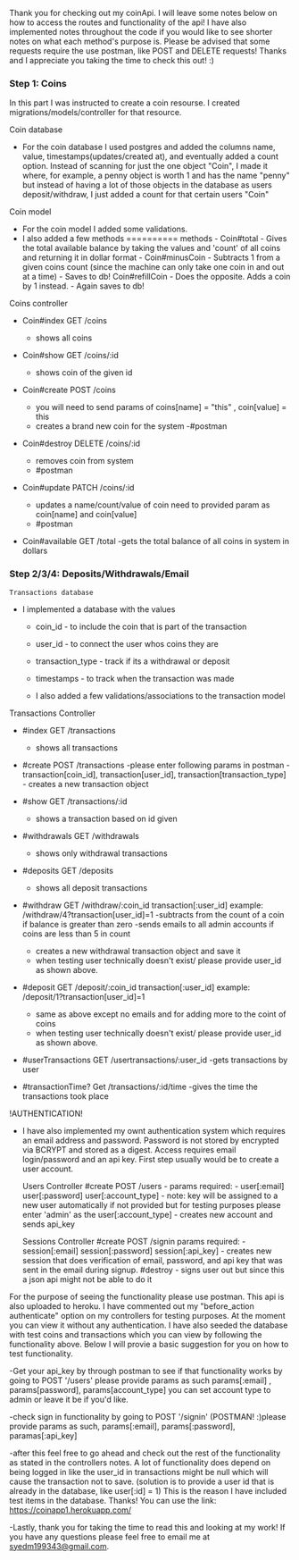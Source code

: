 
Thank you for checking out my coinApi.  I will leave some notes below on how to access the routes and functionality of the api!  I have also implemented notes throughout the code if you would like to see shorter notes on what each method's purpose is.  Please be advised that some requests require the use postman, like POST and DELETE requests!  Thanks and I appreciate you taking the time to check this out! :)

### Step 1: Coins

In this part I was instructed to create a coin resourse.  I created migrations/models/controller for that resource.  

Coin database 

- For the coin database I used postgres and added the columns name, value, timestamps(updates/created at), and eventually added a count option.  Instead of scanning for just the one object "Coin", I made it where, for example,
     a penny object is worth 1 and has the name "penny" 
     but instead of having a lot of those objects in the database as users deposit/withdraw, I just added a count for that certain users "Coin"
 
Coin model

- For the coin model I added some validations.
- I also added a few methods
==========
    methods
        - Coin#total
            - Gives the total available balance by taking the values and 'count' of all coins and returning it in dollar format
        - Coin#minusCoin
            - Subtracts 1 from a given coins count (since the machine can only take one coin in and out at a time)
            - Saves to db!
        Coin#refillCoin
            - Does the opposite.  Adds a coin by 1 instead.
            - Again saves to db!

Coins controller

- Coin#index  GET /coins
    - shows all coins

- Coin#show  GET /coins/:id
    - shows coin of the given id

- Coin#create  POST /coins 
    - you will need to send params of coins[name] = "this" , coin[value] = this
    - creates a brand new coin for the system
     -#postman

- Coin#destroy DELETE /coins/:id
    - removes coin from system 
    - #postman

- Coin#update PATCH /coins/:id
    - updates a name/count/value of coin need to provided param as coin[name] and coin[value]
    - #postman

- Coin#available GET /total
    -gets the total balance of all coins in system in dollars




### Step 2/3/4: Deposits/Withdrawals/Email

    Transactions database

- I implemented a database with the values 
    - coin_id - to include the coin that is part of the transaction
    - user_id - to connect the user whos coins they are
    - transaction_type - track if its a withdrawal or deposit
    - timestamps - to track when the transaction was made 

    - I also added a few validations/associations to the transaction model
    
 Transactions Controller 

- #index  GET /transactions
    - shows all transactions

- #create POST /transactions
     -please enter following params in postman 
        - transaction[coin_id], transaction[user_id], transaction[transaction_type]
        - creates a new transaction object 

- #show GET /transactions/:id
     - shows a transaction based on id given

- #withdrawals GET /withdrawals
    - shows only withdrawal transactions

- #deposits GET /deposits
    - shows all deposit transactions

- #withdraw GET /withdraw/:coin_id    transaction[:user_id] example: /withdraw/4?transaction[user_id]=1
    -subtracts from the count of a coin if balance is greater than zero 
    -sends emails to all admin accounts if coins are less than 5 in count
    - creates a new withdrawal transaction object and save it 
   - when testing user technically doesn't exist/  please provide user_id as shown above. 

- #deposit GET /deposit/:coin_id   transaction[:user_id] example: /deposit/1?transaction[user_id]=1
    - same as above except no emails and for adding more to the coint of coins 
    - when testing user technically doesn't exist/  please provide user_id as shown above. 

- #userTransactions GET /usertransactions/:user_id
    -gets transactions by user

- #transactionTime? Get /transactions/:id/time
    -gives the time the transactions took place 


!AUTHENTICATION!

- I have also implemented my ownt authentication system which requires an email address and password.  Password is not stored by encrypted via BCRYPT and stored as a digest.  Access requires email login/password and an api key.  First step usually would be to create a user account.

    Users Controller 
        #create POST /users
            - params required:
                - user[:email] user[:password] user[:account_type] 
                    - note: key will be assigned to a new user automatically if not provided
                    but for testing purposes please enter 'admin' as the user[:account_type]
                    - creates new account and sends api_key
    
    Sessions Controller
        #create POST /signin 
            params required:
                - session[:email] session[:password] session[:api_key]
            - creates new session that does verification of email, password, and api key that was sent in the email during signup.
        #destroy
            - signs user out but since this a json api might not be able to do it
        
 For the purpose of seeing the functionality please use postman.  This api is also uploaded to heroku.  I have commented out my "before_action authenticate" option on my controllers for testing purposes.  At the moment you can view it without any authentication.  I have also seeded the database with test coins and transactions which you can view by following the functionality above.  Below I will provie a basic suggestion for you on how to test functionality.  

-Get your api_key by through postman to see if that functionality works by going to POST '/users'  please provide params as such params[:email] , params[password], params[account_type] you can set account type to admin or leave it be if you'd like.  
            
-check sign in functionality by going to POST '/signin'  (POSTMAN! :)please provide params as such, params[:email], params[:password], paramas[:api_key]

-after this feel free to go ahead and check out the rest of the functionality as stated in the controllers notes.  A lot of functionality does depend on being logged in like the user_id in transactions might be null which will cause the transaction not to save. (solution is to provide a user id that is already in the database, like user[:id] = 1)  This is the reason I have included test items in the database.  Thanks!  You can use the link: https://coinapp1.herokuapp.com/ 

-Lastly, thank you for taking the time to read this and looking at my work!  If you have any questions please feel free to email me at syedm199343@gmail.com.  











